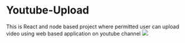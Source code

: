 # Youtube-Upload

This is React and node based project where permitted user can upload video using web based application on youtube channel
![](https://youtu.be/0wQ-W6VNCO0)

